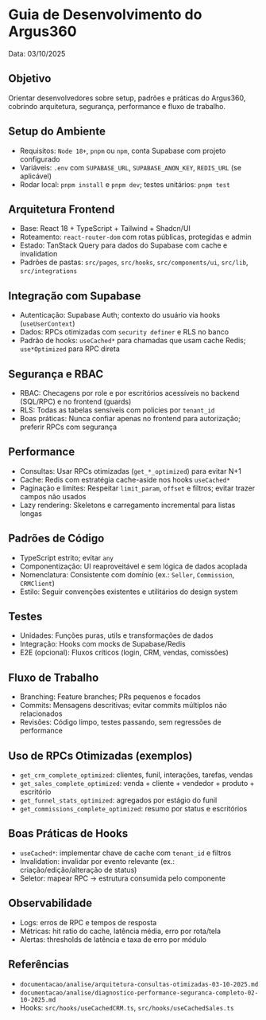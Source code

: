 # Guia de Desenvolvimento do Argus360

Data: 03/10/2025

## Objetivo
Orientar desenvolvedores sobre setup, padrões e práticas do Argus360, cobrindo arquitetura, segurança, performance e fluxo de trabalho.

## Setup do Ambiente
- Requisitos: `Node 18+`, `pnpm` ou `npm`, conta Supabase com projeto configurado
- Variáveis: `.env` com `SUPABASE_URL`, `SUPABASE_ANON_KEY`, `REDIS_URL` (se aplicável)
- Rodar local: `pnpm install` e `pnpm dev`; testes unitários: `pnpm test`

## Arquitetura Frontend
- Base: React 18 + TypeScript + Tailwind + Shadcn/UI
- Roteamento: `react-router-dom` com rotas públicas, protegidas e admin
- Estado: TanStack Query para dados do Supabase com cache e invalidation
- Padrões de pastas: `src/pages`, `src/hooks`, `src/components/ui`, `src/lib`, `src/integrations`

## Integração com Supabase
- Autenticação: Supabase Auth; contexto do usuário via hooks (`useUserContext`)
- Dados: RPCs otimizadas com `security definer` e RLS no banco
- Padrão de hooks: `useCached*` para chamadas que usam cache Redis; `use*Optimized` para RPC direta

## Segurança e RBAC
- RBAC: Checagens por role e por escritórios acessíveis no backend (SQL/RPC) e no frontend (guards)
- RLS: Todas as tabelas sensíveis com policies por `tenant_id`
- Boas práticas: Nunca confiar apenas no frontend para autorização; preferir RPCs com segurança

## Performance
- Consultas: Usar RPCs otimizadas (`get_*_optimized`) para evitar N+1
- Cache: Redis com estratégia cache-aside nos hooks `useCached*`
- Paginação e limites: Respeitar `limit_param`, `offset` e filtros; evitar trazer campos não usados
- Lazy rendering: Skeletons e carregamento incremental para listas longas

## Padrões de Código
- TypeScript estrito; evitar `any`
- Componentização: UI reaproveitável e sem lógica de dados acoplada
- Nomenclatura: Consistente com domínio (ex.: `Seller`, `Commission`, `CRMClient`)
- Estilo: Seguir convenções existentes e utilitários do design system

## Testes
- Unidades: Funções puras, utils e transformações de dados
- Integração: Hooks com mocks de Supabase/Redis
- E2E (opcional): Fluxos críticos (login, CRM, vendas, comissões)

## Fluxo de Trabalho
- Branching: Feature branches; PRs pequenos e focados
- Commits: Mensagens descritivas; evitar commits múltiplos não relacionados
- Revisões: Código limpo, testes passando, sem regressões de performance

## Uso de RPCs Otimizadas (exemplos)
- `get_crm_complete_optimized`: clientes, funil, interações, tarefas, vendas
- `get_sales_complete_optimized`: venda + cliente + vendedor + produto + escritório
- `get_funnel_stats_optimized`: agregados por estágio do funil
- `get_commissions_complete_optimized`: resumo por status e escritórios

## Boas Práticas de Hooks
- `useCached*`: implementar chave de cache com `tenant_id` e filtros
- Invalidation: invalidar por evento relevante (ex.: criação/edição/alteração de status)
- Seletor: mapear RPC → estrutura consumida pelo componente

## Observabilidade
- Logs: erros de RPC e tempos de resposta
- Métricas: hit ratio do cache, latência média, erro por rota/tela
- Alertas: thresholds de latência e taxa de erro por módulo

## Referências
- `documentacao/analise/arquitetura-consultas-otimizadas-03-10-2025.md`
- `documentacao/analise/diagnostico-performance-seguranca-completo-02-10-2025.md`
- Hooks: `src/hooks/useCachedCRM.ts`, `src/hooks/useCachedSales.ts`